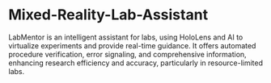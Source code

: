 # Mixed-Reality-Lab-Assistant
LabMentor is an intelligent assistant for labs, using HoloLens and AI to virtualize experiments and provide real-time guidance. It offers automated procedure verification, error signaling, and comprehensive information, enhancing research efficiency and accuracy, particularly in resource-limited labs.
